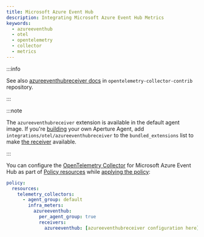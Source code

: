 ```yaml
---
title: Microsoft Azure Event Hub
description: Integrating Microsoft Azure Event Hub Metrics
keywords:
  - azureeventhub
  - otel
  - opentelemetry
  - collector
  - metrics
---
```


:::info

See also [azureeventhubreceiver docs][receiver] in
`opentelemetry-collector-contrib` repository.

:::

:::note

The `azureeventhubreceiver` extension is available in the default agent image.
If you're [building][build] your own Aperture Agent, add
`integrations/otel/azureeventhubreceiver` to the `bundled_extensions` list to
make [the receiver][receiver] available.

:::

You can configure the [OpenTelemetry Collector][opentelemetry-collector] for
Microsoft Azure Event Hub as part of [Policy resources][policy-resources] while
[applying the policy][applying-policy]:

```yaml
policy:
  resources:
    telemetry_collectors:
      - agent_group: default
        infra_meters:
          azureeventhub:
            per_agent_group: true
            receivers:
              azureeventhub: [azureeventhubreceiver configuration here]
```

[build]: /reference/aperturectl/build/agent/agent.md
[receiver]:
  https://github.com/open-telemetry/opentelemetry-collector-contrib/tree/main/receiver/azureeventhubreceiver
[opentelemetry-collector]: /reference/configuration/spec.md#telemetry-collector
[applying-policy]: /use-cases/use-cases.md
[policy-resources]: /reference/configuration/spec.md#resources
